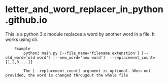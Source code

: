 # letter_and_word_replacer_in_python.github.io

This is a python 3.x module replaces a word by another word in a file.
    It works using cli.


        Example
            python3 main.py [--file_name='filename.extenstion'] [--old_word='old word'] [--new_word='new word']  --replacement_count=[1,2,3....]]

            The [--replacement_count] argument is optional. When not provided, the word is changed througout the whole file
